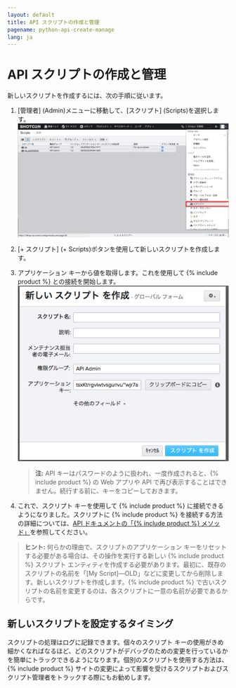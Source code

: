 ```yaml
---
layout: default
title: API スクリプトの作成と管理
pagename: python-api-create-manage
lang: ja
---
```


# API スクリプトの作成と管理


新しいスクリプトを作成するには、次の手順に従います。

1. [管理者] (Admin)メニューに移動して、[スクリプト] (Scripts)を選択します。  
   ![スクリプト](./images/dv-manage-scripts-script-01.png)
2. [+ スクリプト] (+ Scripts)ボタンを使用して新しいスクリプトを作成します。
3. アプリケーション キーから値を取得します。これを使用して {% include product %} との接続を開始します。  
   ![アプリケーション キー](./images/dv-manage-scripts-application-key-02.png)

   > **注:** API キーはパスワードのように扱われ、一度作成されると、{% include product %} の Web アプリや API で再び表示することはできません。続行する前に、キーをコピーしておきます。

4. これで、スクリプト キーを使用して {% include product %} に接続できるようになりました。スクリプトに {% include product %} を接続する方法の詳細については、[API ドキュメントの「{% include product %} メソッド」](http://developer.shotgridsoftware.com/python-api/reference.html#shotgun-methods)を参照してください。

> **ヒント:** 何らかの理由で、スクリプトのアプリケーション キーをリセットする必要がある場合は、その操作を実行する新しい {% include product %} スクリプト エンティティを作成する必要があります。最初に、既存のスクリプトの名前を「[My Script]—OLD」などに変更してから削除します。新しいスクリプトを作成します。{% include product %} で古いスクリプトの名前を変更するのは、各スクリプトに一意の名前が必要であるからです。

## 新しいスクリプトを設定するタイミング

スクリプトの処理はログに記録できます。個々のスクリプト キーの使用がきめ細かくなればなるほど、どのスクリプトがデバッグのための変更を行っているかを簡単にトラックできるようになります。個別のスクリプトを使用する方法は、{% include product %} サイトの変更によって影響を受けるスクリプトおよびスクリプト管理者をトラックする際にもお勧めします。